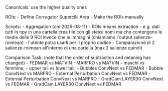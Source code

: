 Canonicals: use the higher quality ones

ROIs:
    - Define Corrugator Supercilii Area
    - Make the ROIs manually

Scripts:
    - Aggregation {cm:2025-08-11}
    - ROIs means extraction
        - e.g. dati tutti in npy in una cartella crea file con gli stessi nomi ma che contengono le medie delle 9 ROI invece che le immagini (chiamiamo l'output salienze-roimean)
        - l'utente potra usarli per il proprio codice
    - Comparazione di 2 salienze-roimean all'interno di una cartella (max 2 salienze quindi)

Comparison Task: (note that the order of subtraction and meaning has changed)
    - FEDMAR vs MATVIN
    - MARFRO vs MATVIN
    - maschi vs femmine;
    - upper tail vs lower tail;
    - Bubbles ConvNext vs FEDMAR
    - Bubble ConvNext vs MARFRO
    - External Perturbation ConvNext vs FEDMAR
    - External Perturbation ConvNext vs MARFRO
    - GradCam LAYER30 ConvNext vs FEDMAR
    - GradCam LAYER30 ConvNext vs FEDMAR

